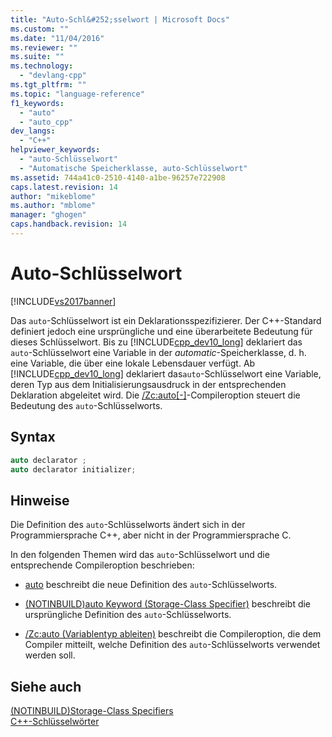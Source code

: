 ```yaml
---
title: "Auto-Schl&#252;sselwort | Microsoft Docs"
ms.custom: ""
ms.date: "11/04/2016"
ms.reviewer: ""
ms.suite: ""
ms.technology: 
  - "devlang-cpp"
ms.tgt_pltfrm: ""
ms.topic: "language-reference"
f1_keywords: 
  - "auto"
  - "auto_cpp"
dev_langs: 
  - "C++"
helpviewer_keywords: 
  - "auto-Schlüsselwort"
  - "Automatische Speicherklasse, auto-Schlüsselwort"
ms.assetid: 744a41c0-2510-4140-a1be-96257e722908
caps.latest.revision: 14
author: "mikeblome"
ms.author: "mblome"
manager: "ghogen"
caps.handback.revision: 14
---
```

# Auto-Schl&#252;sselwort
[!INCLUDE[vs2017banner](../assembler/inline/includes/vs2017banner.md)]

Das `auto`\-Schlüsselwort ist ein Deklarationsspezifizierer.  Der C\+\+\-Standard definiert jedoch eine ursprüngliche und eine überarbeitete Bedeutung für dieses Schlüsselwort.  Bis zu [!INCLUDE[cpp_dev10_long](../build/includes/cpp_dev10_long_md.md)] deklariert das `auto`\-Schlüsselwort eine Variable in der *automatic*\-Speicherklasse, d. h. eine Variable, die über eine lokale Lebensdauer verfügt.  Ab [!INCLUDE[cpp_dev10_long](../build/includes/cpp_dev10_long_md.md)] deklariert das`auto`\-Schlüsselwort eine Variable, deren Typ aus dem Initialisierungsausdruck in der entsprechenden Deklaration abgeleitet wird.  Die [\/Zc:auto&#91;\-&#93;](../build/reference/zc-auto-deduce-variable-type.md)\-Compileroption steuert die Bedeutung des `auto`\-Schlüsselworts.  
  
## Syntax  
  
```cpp  
auto declarator ;  
auto declarator initializer;  
```  
  
## Hinweise  
 Die Definition des `auto`\-Schlüsselworts ändert sich in der Programmiersprache C\+\+, aber nicht in der Programmiersprache C.  
  
 In den folgenden Themen wird das `auto`\-Schlüsselwort und die entsprechende Compileroption beschrieben:  
  
-   [auto](../cpp/auto-cpp.md) beschreibt die neue Definition des `auto`\-Schlüsselworts.  
  
-   [\(NOTINBUILD\)auto Keyword \(Storage\-Class Specifier\)](assetId:///c7d0cecf-393d-4058-a6e6-b39e31d9edb0) beschreibt die ursprüngliche Definition des `auto`\-Schlüsselworts.  
  
-   [\/Zc:auto \(Variablentyp ableiten\)](../build/reference/zc-auto-deduce-variable-type.md) beschreibt die Compileroption, die dem Compiler mitteilt, welche Definition des `auto`\-Schlüsselworts verwendet werden soll.  
  
## Siehe auch  
 [\(NOTINBUILD\)Storage\-Class Specifiers](assetId:///10b3d22d-cb40-450b-994b-08cf9a211b6c)   
 [C\+\+\-Schlüsselwörter](../cpp/keywords-cpp.md)